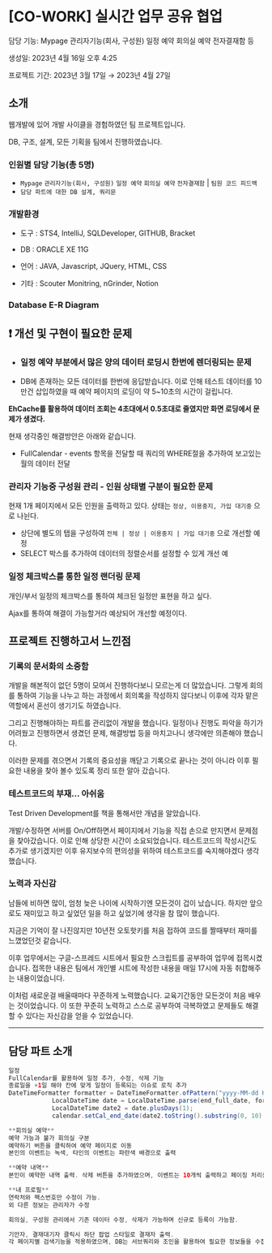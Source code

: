 # [CO-WORK] 실시간 업무 공유 협업

담당 기능: Mypage 관리자기능(회사, 구성원) 일정 예약 회의실 예약 전자결재함 등

생성일: 2023년 4월 16일 오후 4:25

프로젝트 기간: 2023년 3월 17일 → 2023년 4월 27일

## 소개

웹개발에 있어 개발 사이클을 경험하였던 팀 프로젝트입니다.

DB, 구조, 설계, 모든 기획을 팀에서 진행하였습니다. 

### 인원별 담당 기능(총 5명)

* `Mypage` `관리자기능(회사, 구성원)` `일정 예약` `회의실 예약` `전자결재함`  | `팀원 코드 피드백`
* `담당 파트에 대한 DB 설계, 쿼리문 `

### 개발환경

* 도구 : STS4, IntelliJ, SQLDeveloper, GITHUB, Bracket

* DB   : ORACLE XE 11G

* 언어 : JAVA, Javascript, JQuery, HTML, CSS

* 기타 : Scouter Monitring, nGrinder, Notion

### Database E-R Diagram

## ❗ 개선 및 구현이 필요한 문제

* ### 일정 예약 부분에서 많은 양의 데이터 로딩시 한번에 렌더링되는 문제
* DB에 존재하는 모든 데이터를 한번에 응답받습니다. 이로 인해 테스트 데이터를 10만건 삽입하였을 때 예약 페이지의 로딩이 약 5~10초의 시간이 걸립니다. 

**EhCache를 활용하여 데이터 조회는 4초대에서 0.5초대로 줄였지만 화면 로딩에서 문제가 생겼다.**

현재 생각중인 해결방안은 아래와 같습니다.

- FullCalendar - events 항목을 전달할 때 쿼리의 WHERE절을 추가하여 보고있는 월의 데이터 전달

### 관리자 기능중 구성원 관리 - 인원 상태별 구분이 필요한 문제

현재 1개 페이지에서 모든 인원을 출력하고 있다. 상태는 `정상, 이용중지, 가입 대기중` 으로 나뉜다.

- 상단에 별도의 탭을 구성하여 `전체 | 정상 | 이용중지 | 가입 대기중` 으로 개선할 예정
- SELECT 박스를 추가하여 데이터의 정렬순서를 설정할 수 있게 개선 예

### 일정 체크박스를 통한 일정 랜더링 문제

개인/부서 일정의 체크박스를 통하여 체크된 일정만 표현을 하고 싶다. 

Ajax를 통하여 해결이 가능할거라 예상되어 개선할 예정이다.


## 프로젝트 진행하고서 느낀점

### 기록의 문서화의 소중함

 개발을 해본적이 없던 5명이 모여서 진행하다보니 모르는게 더 많았습니다. 그렇게 회의를 통하여 기능을 나누고 하는 과정에서 회의록을 작성하지 않다보니 이후에 각자 맡은 역할에서 혼선이 생기기도 하였습니다. 

 그리고 진행해야하는 파트를 관리없이 개발을 했습니다. 일정이나 진행도 파악을 하기가 어려웠고 진행하면서 생겼던 문제, 해결방법 등을 마치고나니 생각에만 의존해야 했습니다. 

 이러한 문제를 겪으면서 기록의 중요성을 깨닫고 기록으로 끝나는 것이 아니라 이후 필요한 내용을 찾아 볼수 있도록 정리 또한 알아 갔습니다. 

### 테스트코드의 부재… 아쉬움

Test Driven Development를 책을 통해서만 개념을 알았습니다. 

개발/수정하면 서버를 On/Off하면서 페이지에서 기능을 직접 손으로 만지면서 문제점을 찾아갔습니다. 이로 인해 상당한 시간이 소요되었습니다. 테스트코드의 작성시간도 추가로 생기겠지만 이후 유지보수의 편의성을 위하여 테스트코드를 숙지해야겠다 생각했습니다. 

### 노력과 자신감

남들에 비하면 많이, 엄청 늦은 나이에 시작하기엔 모든것이 겁이 났습니다. 하지만 앞으로도 재미있고 하고 싶었던 일을 하고 싶었기에 생각을 참 많이 했습니다. 

 지금은 기억이 잘 나진않지만 10년전 오토핫키를 처음 접하여 코드를 짤때부터 재미를 느꼈었던것 같습니다. 

 이후 업무에서는 구글-스프레드 시트에서 필요한 스크립트를 공부하여 업무에 접목시켰습니다. 접목한 내용은 팀에서 개인별 시트에 작성한 내용을 매일 17시에 자동 취합해주는 내용이었습니다. 

 이처럼 새로운걸 배울때마다 꾸준하게 노력했습니다. 교육기간동안 모든것이 처음 배우는 것이었습니다. 이 또한 꾸준히 노력하고 스스로 공부하여 극복하였고 문제들도 해결할 수 있다는 자신감을 얻을 수 있었습니다. 

---

## 담당 파트 소개

```java
일정
FullCalendar를 활용하여 일정 추가, 수정, 삭제 기능
종료일을 +1일 해야 칸에 맞게 일정이 등록되는 이슈로 로직 추가
DateTimeFormatter formatter = DateTimeFormatter.ofPattern("yyyy-MM-dd HH:mm");
			LocalDateTime date = LocalDateTime.parse(end_full_date, formatter);
			LocalDateTime date2 = date.plusDays(1);
			calendar.setCal_end_date(date2.toString().substring(0, 10) + " " + date2.toString().substring(11, 16));
```

```java
**회의실 예약**
예약 가능과 불가 회의실 구분
예약하기 버튼을 클릭하여 예약 페이지로 이동
본인의 이벤트는 녹색, 타인의 이벤트는 파란색 배경으로 출력
```

```java
**예약 내역**
본인이 예약한 내역 출력. 삭제 버튼을 추가하였으며, 이벤트는 10개씩 출력하고 페이징 처리를 함.
```

```java
**내 프로필**
연락처와 팩스번호만 수정이 가능.
외 다른 정보는 관리자가 수정
```

```java
회의실, 구성원 관리에서 기존 데이터 수정, 삭제가 가능하며 신규로 등록이 가능함.
```

```java
기안자, 결재대기자 클릭시 하단 팝업 스타일로 결재자 출력.
각 페이지별 검색기능을 적용하였으며, DB는 서브쿼리와 조인을 활용하여 필요한 정보들을 수집함
```
